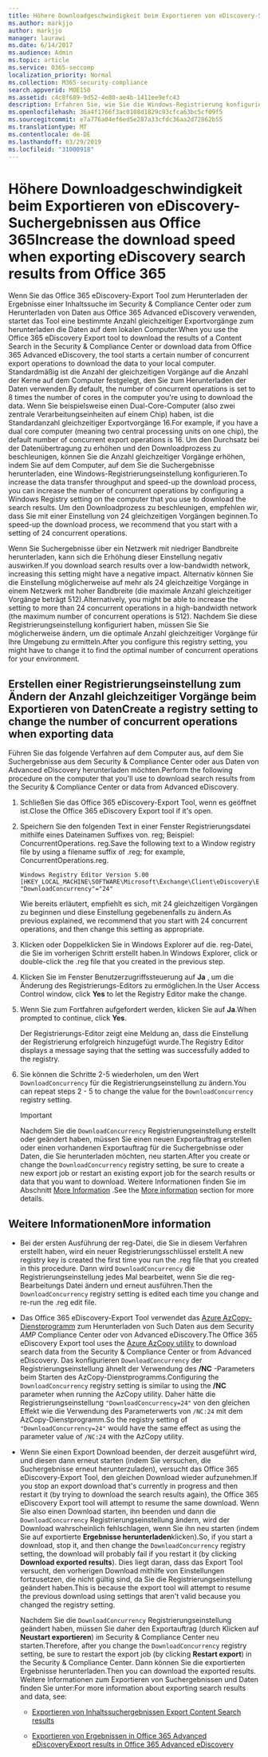 ```yaml
---
title: Höhere Downloadgeschwindigkeit beim Exportieren von eDiscovery-Suchergebnissen aus Office 365
ms.author: markjjo
author: markjjo
manager: laurawi
ms.date: 6/14/2017
ms.audience: Admin
ms.topic: article
ms.service: O365-seccomp
localization_priority: Normal
ms.collection: M365-security-compliance
search.appverid: MOE150
ms.assetid: c4c8f689-9d52-4e80-ae4b-1411ee9efc43
description: Erfahren Sie, wie Sie die Windows-Registrierung konfigurieren, um den Datendurchsatz beim Herunterladen von Suchergebnissen und Such Daten aus dem Security & Compliance Center und Advanced eDiscovery in Office 365 zu erhöhen.
ms.openlocfilehash: 36a4f1766f3ac0108d1829c93cfca63bc5cf09f5
ms.sourcegitcommit: e7a776a04ef6ed5e287a33cfdc36aa2d72862b55
ms.translationtype: MT
ms.contentlocale: de-DE
ms.lasthandoff: 03/29/2019
ms.locfileid: "31000918"
---
```

# <a name="increase-the-download-speed-when-exporting-ediscovery-search-results-from-office-365"></a><span data-ttu-id="b490d-103">Höhere Downloadgeschwindigkeit beim Exportieren von eDiscovery-Suchergebnissen aus Office 365</span><span class="sxs-lookup"><span data-stu-id="b490d-103">Increase the download speed when exporting eDiscovery search results from Office 365</span></span>

<span data-ttu-id="b490d-104">Wenn Sie das Office 365 eDiscovery-Export Tool zum Herunterladen der Ergebnisse einer Inhaltssuche im Security & Compliance Center oder zum Herunterladen von Daten aus Office 365 Advanced eDiscovery verwenden, startet das Tool eine bestimmte Anzahl gleichzeitiger Exportvorgänge zum herunterladen die Daten auf dem lokalen Computer.</span><span class="sxs-lookup"><span data-stu-id="b490d-104">When you use the Office 365 eDiscovery Export tool to download the results of a Content Search in the Security & Compliance Center or download data from Office 365 Advanced eDiscovery, the tool starts a certain number of concurrent export operations to download the data to your local computer.</span></span> <span data-ttu-id="b490d-105">Standardmäßig ist die Anzahl der gleichzeitigen Vorgänge auf die Anzahl der Kerne auf dem Computer festgelegt, den Sie zum Herunterladen der Daten verwenden.</span><span class="sxs-lookup"><span data-stu-id="b490d-105">By default, the number of concurrent operations is set to 8 times the number of cores in the computer you're using to download the data.</span></span> <span data-ttu-id="b490d-106">Wenn Sie beispielsweise einen Dual-Core-Computer (also zwei zentrale Verarbeitungseinheiten auf einem Chip) haben, ist die Standardanzahl gleichzeitiger Exportvorgänge 16.</span><span class="sxs-lookup"><span data-stu-id="b490d-106">For example, if you have a dual core computer (meaning two central processing units on one chip), the default number of concurrent export operations is 16.</span></span> <span data-ttu-id="b490d-107">Um den Durchsatz bei der Datenübertragung zu erhöhen und den Downloadprozess zu beschleunigen, können Sie die Anzahl gleichzeitiger Vorgänge erhöhen, indem Sie auf dem Computer, auf dem Sie die Suchergebnisse herunterladen, eine Windows-Registrierungseinstellung konfigurieren.</span><span class="sxs-lookup"><span data-stu-id="b490d-107">To increase the data transfer throughput and speed-up the download process, you can increase the number of concurrent operations by configuring a Windows Registry setting on the computer that you use to download the search results.</span></span> <span data-ttu-id="b490d-108">Um den Downloadprozess zu beschleunigen, empfehlen wir, dass Sie mit einer Einstellung von 24 gleichzeitigen Vorgängen beginnen.</span><span class="sxs-lookup"><span data-stu-id="b490d-108">To speed-up the download process, we recommend that you start with a setting of 24 concurrent operations.</span></span>
  
<span data-ttu-id="b490d-109">Wenn Sie Suchergebnisse über ein Netzwerk mit niedriger Bandbreite herunterladen, kann sich die Erhöhung dieser Einstellung negativ auswirken.</span><span class="sxs-lookup"><span data-stu-id="b490d-109">If you download search results over a low-bandwidth network, increasing this setting might have a negative impact.</span></span> <span data-ttu-id="b490d-110">Alternativ können Sie die Einstellung möglicherweise auf mehr als 24 gleichzeitige Vorgänge in einem Netzwerk mit hoher Bandbreite (die maximale Anzahl gleichzeitiger Vorgänge beträgt 512).</span><span class="sxs-lookup"><span data-stu-id="b490d-110">Alternatively, you might be able to increase the setting to more than 24 concurrent operations in a high-bandwidth network (the maximum number of concurrent operations is 512).</span></span> <span data-ttu-id="b490d-111">Nachdem Sie diese Registrierungseinstellung konfiguriert haben, müssen Sie Sie möglicherweise ändern, um die optimale Anzahl gleichzeitiger Vorgänge für Ihre Umgebung zu ermitteln.</span><span class="sxs-lookup"><span data-stu-id="b490d-111">After you configure this registry setting, you might have to change it to find the optimal number of concurrent operations for your environment.</span></span>
  
## <a name="create-a-registry-setting-to-change-the-number-of-concurrent-operations-when-exporting-data"></a><span data-ttu-id="b490d-112">Erstellen einer Registrierungseinstellung zum Ändern der Anzahl gleichzeitiger Vorgänge beim Exportieren von Daten</span><span class="sxs-lookup"><span data-stu-id="b490d-112">Create a registry setting to change the number of concurrent operations when exporting data</span></span>

<span data-ttu-id="b490d-113">Führen Sie das folgende Verfahren auf dem Computer aus, auf dem Sie Suchergebnisse aus dem Security & Compliance Center oder aus Daten von Advanced eDiscovery herunterladen möchten.</span><span class="sxs-lookup"><span data-stu-id="b490d-113">Perform the following procedure on the computer that you'll use to download search results from the Security & Compliance Center or data from Advanced eDiscovery.</span></span>
  
1. <span data-ttu-id="b490d-114">Schließen Sie das Office 365 eDiscovery-Export Tool, wenn es geöffnet ist.</span><span class="sxs-lookup"><span data-stu-id="b490d-114">Close the Office 365 eDiscovery Export tool if it's open.</span></span> 
    
2. <span data-ttu-id="b490d-115">Speichern Sie den folgenden Text in einer Fenster Registrierungsdatei mithilfe eines Dateinamen Suffixes von. reg; Beispiel: ConcurrentOperations. reg.</span><span class="sxs-lookup"><span data-stu-id="b490d-115">Save the following text to a Window registry file by using a filename suffix of .reg; for example, ConcurrentOperations.reg.</span></span> 
    
    ```
    Windows Registry Editor Version 5.00
    [HKEY_LOCAL_MACHINE\SOFTWARE\Microsoft\Exchange\Client\eDiscovery\ExportTool]
    "DownloadConcurrency"="24"
    ```

    <span data-ttu-id="b490d-116">Wie bereits erläutert, empfiehlt es sich, mit 24 gleichzeitigen Vorgängen zu beginnen und diese Einstellung gegebenenfalls zu ändern.</span><span class="sxs-lookup"><span data-stu-id="b490d-116">As previous explained, we recommend that you start with 24 concurrent operations, and then change this setting as appropriate.</span></span>
    
3. <span data-ttu-id="b490d-117">Klicken oder Doppelklicken Sie in Windows Explorer auf die. reg-Datei, die Sie im vorherigen Schritt erstellt haben.</span><span class="sxs-lookup"><span data-stu-id="b490d-117">In Windows Explorer, click or double-click the .reg file that you created in the previous step.</span></span>
    
4. <span data-ttu-id="b490d-118">Klicken Sie im Fenster Benutzerzugriffssteuerung auf **Ja** , um die Änderung des Registrierungs-Editors zu ermöglichen.</span><span class="sxs-lookup"><span data-stu-id="b490d-118">In the User Access Control window, click **Yes** to let the Registry Editor make the change.</span></span> 
    
5. <span data-ttu-id="b490d-119">Wenn Sie zum Fortfahren aufgefordert werden, klicken Sie auf **Ja**.</span><span class="sxs-lookup"><span data-stu-id="b490d-119">When prompted to continue, click **Yes**.</span></span>
    
    <span data-ttu-id="b490d-120">Der Registrierungs-Editor zeigt eine Meldung an, dass die Einstellung der Registrierung erfolgreich hinzugefügt wurde.</span><span class="sxs-lookup"><span data-stu-id="b490d-120">The Registry Editor displays a message saying that the setting was successfully added to the registry.</span></span>
    
6. <span data-ttu-id="b490d-121">Sie können die Schritte 2-5 wiederholen, um den Wert `DownloadConcurrency` für die Registrierungseinstellung zu ändern.</span><span class="sxs-lookup"><span data-stu-id="b490d-121">You can repeat steps 2 - 5 to change the value for the  `DownloadConcurrency` registry setting.</span></span> 
    
    > [!IMPORTANT]
    > <span data-ttu-id="b490d-122">Nachdem Sie die `DownloadConcurrency` Registrierungseinstellung erstellt oder geändert haben, müssen Sie einen neuen Exportauftrag erstellen oder einen vorhandenen Exportauftrag für die Suchergebnisse oder Daten, die Sie herunterladen möchten, neu starten.</span><span class="sxs-lookup"><span data-stu-id="b490d-122">After you create or change the  `DownloadConcurrency` registry setting, be sure to create a new export job or restart an existing export job for the search results or data that you want to download.</span></span> <span data-ttu-id="b490d-123">Weitere Informationen finden Sie im Abschnitt [More Information](#more-information) .</span><span class="sxs-lookup"><span data-stu-id="b490d-123">See the [More information](#more-information) section for more details.</span></span> 
  
## <a name="more-information"></a><span data-ttu-id="b490d-124">Weitere Informationen</span><span class="sxs-lookup"><span data-stu-id="b490d-124">More information</span></span>

- <span data-ttu-id="b490d-125">Bei der ersten Ausführung der reg-Datei, die Sie in diesem Verfahren erstellt haben, wird ein neuer Registrierungsschlüssel erstellt.</span><span class="sxs-lookup"><span data-stu-id="b490d-125">A new registry key is created the first time you run the .reg file that you created in this procedure.</span></span> <span data-ttu-id="b490d-126">Dann wird `DownloadConcurrency` die Registrierungseinstellung jedes Mal bearbeitet, wenn Sie die reg-Bearbeitungs Datei ändern und erneut ausführen.</span><span class="sxs-lookup"><span data-stu-id="b490d-126">Then the  `DownloadConcurrency` registry setting is edited each time you change and re-run the .reg edit file.</span></span> 
    
- <span data-ttu-id="b490d-127">Das Office 365 eDiscovery-Export Tool verwendet das [Azure AzCopy-Dienstprogramm](https://go.microsoft.com/fwlink/?linkid=849949) zum Herunterladen von Such Daten aus dem Security _AMP_ Compliance Center oder von Advanced eDiscovery.</span><span class="sxs-lookup"><span data-stu-id="b490d-127">The Office 365 eDiscovery Export tool uses the [Azure AzCopy utility](https://go.microsoft.com/fwlink/?linkid=849949) to download search data from the Security & Compliance Center or from Advanced eDiscovery.</span></span> <span data-ttu-id="b490d-128">Das konfigurieren `DownloadConcurrency` der Registrierungseinstellung ähnelt der Verwendung des **/NC** -Parameters beim Starten des AzCopy-Dienstprogramms.</span><span class="sxs-lookup"><span data-stu-id="b490d-128">Configuring the  `DownloadConcurrency` registry setting is similar to using the **/NC** parameter when running the AzCopy utility.</span></span> <span data-ttu-id="b490d-129">Daher hätte die Registrierungseinstellung `"DownloadConcurrency=24"` von den gleichen Effekt wie die Verwendung des Parameterwerts von `/NC:24` mit dem AzCopy-Dienstprogramm.</span><span class="sxs-lookup"><span data-stu-id="b490d-129">So the registry setting of  `"DownloadConcurrency=24"` would have the same effect as using the parameter value of  `/NC:24` with the AzCopy utility.</span></span> 
    
- <span data-ttu-id="b490d-130">Wenn Sie einen Export Download beenden, der derzeit ausgeführt wird, und diesen dann erneut starten (indem Sie versuchen, die Suchergebnisse erneut herunterzuladen), versucht das Office 365 eDiscovery-Export Tool, den gleichen Download wieder aufzunehmen.</span><span class="sxs-lookup"><span data-stu-id="b490d-130">If you stop an export download that's currently in progress and then restart it (by trying to download the search results again), the Office 365 eDiscovery Export tool will attempt to resume the same download.</span></span> <span data-ttu-id="b490d-131">Wenn Sie also einen Download starten, ihn beenden und dann die `DownloadConcurrency` Registrierungseinstellung ändern, wird der Download wahrscheinlich fehlschlagen, wenn Sie ihn neu starten (indem Sie auf exportierte **Ergebnisse herunterladen**klicken).</span><span class="sxs-lookup"><span data-stu-id="b490d-131">So, if you start a download, stop it, and then change the  `DownloadConcurrency` registry setting, the download will probably fail if you restart it (by clicking **Download exported results**).</span></span> <span data-ttu-id="b490d-132">Dies liegt daran, dass das Export Tool versucht, den vorherigen Download mithilfe von Einstellungen fortzusetzen, die nicht gültig sind, da Sie die Registrierungseinstellung geändert haben.</span><span class="sxs-lookup"><span data-stu-id="b490d-132">This is because the export tool will attempt to resume the previous download using settings that aren't valid because you changed the registry setting.</span></span>
    
    <span data-ttu-id="b490d-133">Nachdem Sie die `DownloadConcurrency` Registrierungseinstellung geändert haben, müssen Sie daher den Exportauftrag (durch Klicken auf **Neustart exportieren**) im Security & Compliance Center neu starten.</span><span class="sxs-lookup"><span data-stu-id="b490d-133">Therefore, after you change the  `DownloadConcurrency` registry setting, be sure to restart the export job (by clicking **Restart export**) in the Security & Compliance Center.</span></span> <span data-ttu-id="b490d-134">Dann können Sie die exportierten Ergebnisse herunterladen.</span><span class="sxs-lookup"><span data-stu-id="b490d-134">Then you can download the exported results.</span></span> <span data-ttu-id="b490d-135">Weitere Informationen zum Exportieren von Suchergebnissen und Daten finden Sie unter:</span><span class="sxs-lookup"><span data-stu-id="b490d-135">For more information about exporting search results and data, see:</span></span>
    
  - [<span data-ttu-id="b490d-136">Exportieren von Inhaltssuchergebnissen </span><span class="sxs-lookup"><span data-stu-id="b490d-136">Export Content Search results</span></span>](export-search-results.md)
    
  - [<span data-ttu-id="b490d-137">Exportieren von Ergebnissen in Office 365 Advanced eDiscovery</span><span class="sxs-lookup"><span data-stu-id="b490d-137">Export results in Office 365 Advanced eDiscovery</span></span>](export-results-in-advanced-ediscovery.md)
    
